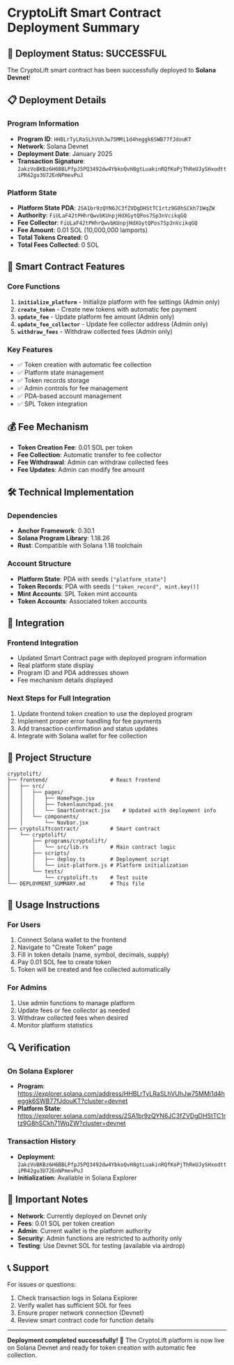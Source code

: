 # CryptoLift Smart Contract Deployment Summary

## 🚀 Deployment Status: SUCCESSFUL

The CryptoLift smart contract has been successfully deployed to **Solana Devnet**!

## 📋 Deployment Details

### Program Information
- **Program ID**: `HHBLrTyLRaSLhVUhJw75MMi1d4heggk6SWB77fJdouKT`
- **Network**: Solana Devnet
- **Deployment Date**: January 2025
- **Transaction Signature**: `2akzVoBKBz6H6BBLPfpJ5PQ3492dw4YbkoQvH8gtLuakinRQfKoPjThReUJySHxodttiPR42gu3U72EnNPmevPuJ`

### Platform State
- **Platform State PDA**: `2SA1br9zQYN6JC3fZVDgDHStTC1rtz9G8hSCkh71WqZW`
- **Authority**: `FiULaF42tPHhrQwvbKUnpjHdXGytQPos7Sp3nVcikqGQ`
- **Fee Collector**: `FiULaF42tPHhrQwvbKUnpjHdXGytQPos7Sp3nVcikqGQ`
- **Fee Amount**: 0.01 SOL (10,000,000 lamports)
- **Total Tokens Created**: 0
- **Total Fees Collected**: 0 SOL

## 🔧 Smart Contract Features

### Core Functions
1. **`initialize_platform`** - Initialize platform with fee settings (Admin only)
2. **`create_token`** - Create new tokens with automatic fee payment
3. **`update_fee`** - Update platform fee amount (Admin only)
4. **`update_fee_collector`** - Update fee collector address (Admin only)
5. **`withdraw_fees`** - Withdraw collected fees (Admin only)

### Key Features
- ✅ Token creation with automatic fee collection
- ✅ Platform state management
- ✅ Token records storage
- ✅ Admin controls for fee management
- ✅ PDA-based account management
- ✅ SPL Token integration

## 💰 Fee Mechanism

- **Token Creation Fee**: 0.01 SOL per token
- **Fee Collection**: Automatic transfer to fee collector
- **Fee Withdrawal**: Admin can withdraw collected fees
- **Fee Updates**: Admin can modify fee amount

## 🛠 Technical Implementation

### Dependencies
- **Anchor Framework**: 0.30.1
- **Solana Program Library**: 1.18.26
- **Rust**: Compatible with Solana 1.18 toolchain

### Account Structure
- **Platform State**: PDA with seeds `["platform_state"]`
- **Token Records**: PDA with seeds `["token_record", mint.key()]`
- **Mint Accounts**: SPL Token mint accounts
- **Token Accounts**: Associated token accounts

## 🔗 Integration

### Frontend Integration
- Updated Smart Contract page with deployed program information
- Real platform state display
- Program ID and PDA addresses shown
- Fee mechanism details displayed

### Next Steps for Full Integration
1. Update frontend token creation to use the deployed program
2. Implement proper error handling for fee payments
3. Add transaction confirmation and status updates
4. Integrate with Solana wallet for fee collection

## 📁 Project Structure

```
cryptolift/
├── frontend/                    # React frontend
│   ├── src/
│   │   ├── pages/
│   │   │   ├── HomePage.jsx
│   │   │   ├── Tokenlaunchpad.jsx
│   │   │   └── SmartContract.jsx    # Updated with deployment info
│   │   └── components/
│   │       └── Navbar.jsx
├── cryptoliftcontract/          # Smart contract
│   └── cryptolift/
│       ├── programs/cryptolift/
│       │   └── src/lib.rs       # Main contract logic
│       ├── scripts/
│       │   ├── deploy.ts        # Deployment script
│       │   └── init-platform.js # Platform initialization
│       └── tests/
│           └── cryptolift.ts    # Test suite
└── DEPLOYMENT_SUMMARY.md        # This file
```

## 🎯 Usage Instructions

### For Users
1. Connect Solana wallet to the frontend
2. Navigate to "Create Token" page
3. Fill in token details (name, symbol, decimals, supply)
4. Pay 0.01 SOL fee to create token
5. Token will be created and fee collected automatically

### For Admins
1. Use admin functions to manage platform
2. Update fees or fee collector as needed
3. Withdraw collected fees when desired
4. Monitor platform statistics

## 🔍 Verification

### On Solana Explorer
- **Program**: https://explorer.solana.com/address/HHBLrTyLRaSLhVUhJw75MMi1d4heggk6SWB77fJdouKT?cluster=devnet
- **Platform State**: https://explorer.solana.com/address/2SA1br9zQYN6JC3fZVDgDHStTC1rtz9G8hSCkh71WqZW?cluster=devnet

### Transaction History
- **Deployment**: `2akzVoBKBz6H6BBLPfpJ5PQ3492dw4YbkoQvH8gtLuakinRQfKoPjThReUJySHxodttiPR42gu3U72EnNPmevPuJ`
- **Initialization**: Available in Solana Explorer

## 🚨 Important Notes

- **Network**: Currently deployed on Devnet only
- **Fees**: 0.01 SOL per token creation
- **Admin**: Current wallet is the platform authority
- **Security**: Admin functions are restricted to authority only
- **Testing**: Use Devnet SOL for testing (available via airdrop)

## 📞 Support

For issues or questions:
1. Check transaction logs in Solana Explorer
2. Verify wallet has sufficient SOL for fees
3. Ensure proper network connection (Devnet)
4. Review smart contract code for function details

---

**Deployment completed successfully!** 🎉
The CryptoLift platform is now live on Solana Devnet and ready for token creation with automatic fee collection.